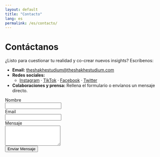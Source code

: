 ```yaml
---
layout: default
title: "Contacto"
lang: es
permalink: /es/contacto/
---
```


# Contáctanos

¿Listo para cuestionar tu realidad y co-crear nuevos insights? Escríbenos:

- **Email:** [theshakhestudium@theshakhestudium.com](theshakhestudium@theshakhestudium.com)  
- **Redes sociales:**  
  - [Instagram](#) · [TikTok](#) · [Facebook](#) · [Twitter](#)  
- **Colaboraciones y prensa:** Rellena el formulario o envíanos un mensaje directo.

<form action="https://formspree.io/f/yourFormID" method="POST">
  <label>Nombre<br><input type="text" name="name" required></label><br>
  <label>Email<br><input type="email" name="email" required></label><br>
  <label>Mensaje<br><textarea name="message" rows="4" required></textarea></label><br>
  <button type="submit">Enviar Mensaje</button>
</form>
